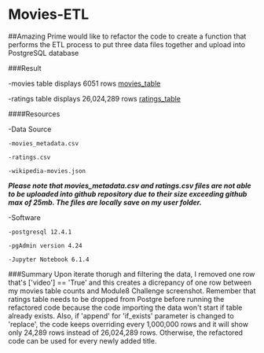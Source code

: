 # Movies-ETL

##Amazing Prime would like to refactor the code to create a function that performs the ETL process to put three data files together and upload into PostgreSQL database

###Result

-movies table displays 6051 rows 
[movies_table](https://github.com/Yunaka1269/Movies-ETL/blob/main/Resources/movies_query.PNG)

-ratings table displays 26,024,289 rows 
[ratings_table](https://github.com/Yunaka1269/Movies-ETL/blob/main/Resources/ratings_query.PNG)

####Resources

-Data Source

	-movies_metadata.csv
	
	-ratings.csv
	
	-wikipedia-movies.json

___**Please note that movies_metadata.csv and ratings.csv files are not able to be uploaded into github repository due to their size exceeding github max of 25mb. The files are locally save on my user folder.**___

-Software

	-postgresql 12.4.1
	
	-pgAdmin version 4.24

	-Jupyter Notebook 6.1.4
  
###Summary
Upon iterate thorugh and filtering the data, I removed one row that's ['video'] == 'True' and this creates a dicrepancy of one row between my movies table counts and Module8 Challenge screenshot. Remember that ratings table needs to be dropped from Postgre before running the refactored code because the code importing the data won't start if table already exists. Also, if 'append' for 'if_exists' parameter is changed to 'replace', the code keeps overriding every 1,000,000 rows and it will show only 24,289 rows instead of 26,024,289 rows. Otherwise, the refactored code can be used for every newly added title.
